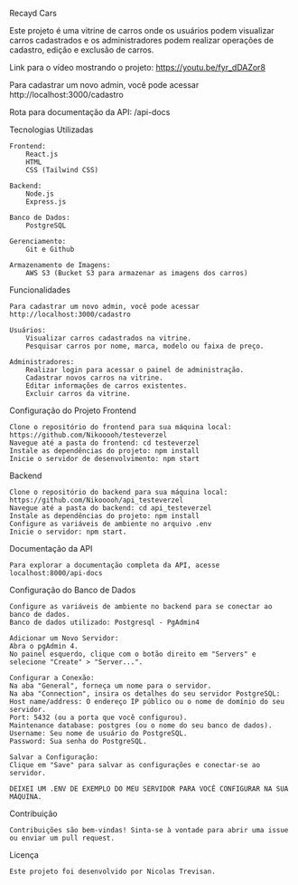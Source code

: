 Recayd Cars

Este projeto é uma vitrine de carros onde os usuários podem visualizar carros cadastrados e os administradores podem realizar operações de cadastro, edição e exclusão de carros.

Link para o vídeo mostrando o projeto: https://youtu.be/fyr_dDAZor8

Para cadastrar um novo admin, você pode acessar http://localhost:3000/cadastro

Rota para documentação da API: /api-docs

Tecnologias Utilizadas

    Frontend:
        React.js
        HTML
        CSS (Tailwind CSS)

    Backend:
        Node.js
        Express.js

    Banco de Dados:
        PostgreSQL

    Gerenciamento:
        Git e Github

    Armazenamento de Imagens:
        AWS S3 (Bucket S3 para armazenar as imagens dos carros)

Funcionalidades

    Para cadastrar um novo admin, você pode acessar http://localhost:3000/cadastro

    Usuários:
        Visualizar carros cadastrados na vitrine.
        Pesquisar carros por nome, marca, modelo ou faixa de preço.

    Administradores:
        Realizar login para acessar o painel de administração.
        Cadastrar novos carros na vitrine.
        Editar informações de carros existentes.
        Excluir carros da vitrine.

Configuração do Projeto
Frontend

    Clone o repositório do frontend para sua máquina local: https://github.com/Nikooooh/testeverzel
    Navegue até a pasta do frontend: cd testeverzel
    Instale as dependências do projeto: npm install
    Inicie o servidor de desenvolvimento: npm start

Backend

    Clone o repositório do backend para sua máquina local: https://github.com/Nikooooh/api_testeverzel
    Navegue até a pasta do backend: cd api_testeverzel
    Instale as dependências do projeto: npm install
    Configure as variáveis de ambiente no arquivo .env
    Inicie o servidor: npm start.

Documentação da API

    Para explorar a documentação completa da API, acesse localhost:8000/api-docs

Configuração do Banco de Dados

    Configure as variáveis de ambiente no backend para se conectar ao banco de dados.
    Banco de dados utilizado: Postgresql - PgAdmin4

    Adicionar um Novo Servidor:
    Abra o pgAdmin 4.
    No painel esquerdo, clique com o botão direito em "Servers" e selecione "Create" > "Server...".

    Configurar a Conexão:
    Na aba "General", forneça um nome para o servidor.
    Na aba "Connection", insira os detalhes do seu servidor PostgreSQL:
    Host name/address: O endereço IP público ou o nome de domínio do seu servidor.
    Port: 5432 (ou a porta que você configurou).
    Maintenance database: postgres (ou o nome do seu banco de dados).
    Username: Seu nome de usuário do PostgreSQL.
    Password: Sua senha do PostgreSQL.

    Salvar a Configuração:
    Clique em "Save" para salvar as configurações e conectar-se ao servidor.

    DEIXEI UM .ENV DE EXEMPLO DO MEU SERVIDOR PARA VOCÊ CONFIGURAR NA SUA MÁQUINA.

Contribuição

    Contribuições são bem-vindas! Sinta-se à vontade para abrir uma issue ou enviar um pull request.

Licença

    Este projeto foi desenvolvido por Nicolas Trevisan.
